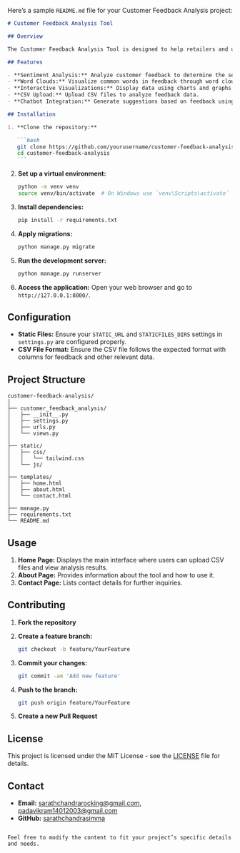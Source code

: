 Here’s a sample `README.md` file for your Customer Feedback Analysis project:

````markdown
# Customer Feedback Analysis Tool

## Overview

The Customer Feedback Analysis Tool is designed to help retailers and users analyze customer feedback from various sources such as reviews, surveys, and social media. The tool performs sentiment analysis, generates word clouds, and provides visual insights to identify common issues and areas for improvement in products and services.

## Features

- **Sentiment Analysis:** Analyze customer feedback to determine the sentiment (positive, negative, neutral).
- **Word Clouds:** Visualize common words in feedback through word clouds.
- **Interactive Visualizations:** Display data using charts and graphs with Plotly and Seaborn.
- **CSV Upload:** Upload CSV files to analyze feedback data.
- **Chatbot Integration:** Generate suggestions based on feedback using AI.

## Installation

1. **Clone the repository:**

   ```bash
   git clone https://github.com/yourusername/customer-feedback-analysis.git
   cd customer-feedback-analysis
   ```
````

2. **Set up a virtual environment:**

   ```bash
   python -m venv venv
   source venv/bin/activate  # On Windows use `venv\Scripts\activate`
   ```

3. **Install dependencies:**

   ```bash
   pip install -r requirements.txt
   ```

4. **Apply migrations:**

   ```bash
   python manage.py migrate
   ```

5. **Run the development server:**

   ```bash
   python manage.py runserver
   ```

6. **Access the application:** Open your web browser and go to `http://127.0.0.1:8000/`.

## Configuration

- **Static Files:** Ensure your `STATIC_URL` and `STATICFILES_DIRS` settings in `settings.py` are configured properly.
- **CSV File Format:** Ensure the CSV file follows the expected format with columns for feedback and other relevant data.

## Project Structure

```
customer-feedback-analysis/
│
├── customer_feedback_analysis/
│   ├── __init__.py
│   ├── settings.py
│   ├── urls.py
│   └── views.py
│
├── static/
│   ├── css/
│   │   └── tailwind.css
│   └── js/
│
├── templates/
│   ├── home.html
│   ├── about.html
│   └── contact.html
│
├── manage.py
├── requirements.txt
└── README.md
```

## Usage

1. **Home Page:** Displays the main interface where users can upload CSV files and view analysis results.
2. **About Page:** Provides information about the tool and how to use it.
3. **Contact Page:** Lists contact details for further inquiries.

## Contributing

1. **Fork the repository**
2. **Create a feature branch:**

   ```bash
   git checkout -b feature/YourFeature
   ```

3. **Commit your changes:**

   ```bash
   git commit -am 'Add new feature'
   ```

4. **Push to the branch:**

   ```bash
   git push origin feature/YourFeature
   ```

5. **Create a new Pull Request**

## License

This project is licensed under the MIT License - see the [LICENSE](LICENSE) file for details.

## Contact

- **Email:** sarathchandrarocking@gmail.com, padavikram14012003@gmail.com
- **GitHub:** [sarathchandrasimma](https://github.com/sarathchandrasimma)

```

Feel free to modify the content to fit your project’s specific details and needs.
```
